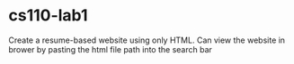 ﻿# cs110-lab1
Create a resume-based website using only HTML. Can view the website in brower by pasting the html file path into the search bar
